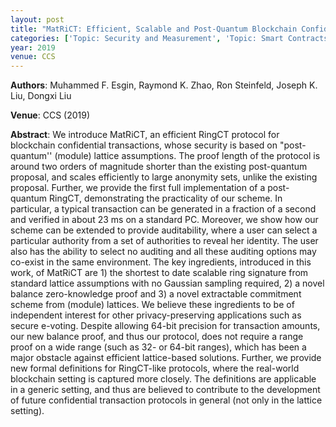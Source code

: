 ```yaml
---
layout: post
title: "MatRiCT: Efficient, Scalable and Post-Quantum Blockchain Confidential Transactions Protocol"
categories: ['Topic: Security and Measurement', 'Topic: Smart Contracts', '2019', 'Venue: CCS']
year: 2019
venue: CCS
---
```

**Authors**: Muhammed F. Esgin, Raymond K. Zhao, Ron Steinfeld, Joseph K. Liu, Dongxi Liu

**Venue**: CCS (2019)

**Abstract**: We introduce MatRiCT, an efficient RingCT protocol for blockchain confidential transactions, whose security is based on "post-quantum'' (module) lattice assumptions. The proof length of the protocol is around two orders of magnitude shorter than the existing post-quantum proposal, and scales efficiently to large anonymity sets, unlike the existing proposal. Further, we provide the first full implementation of a post-quantum RingCT, demonstrating the practicality of our scheme. In particular, a typical transaction can be generated in a fraction of a second and verified in about 23 ms on a standard PC. Moreover, we show how our scheme can be extended to provide auditability, where a user can select a particular authority from a set of authorities to reveal her identity. The user also has the ability to select no auditing and all these auditing options may co-exist in the same environment. The key ingredients, introduced in this work, of MatRiCT are 1) the shortest to date scalable ring signature from standard lattice assumptions with no Gaussian sampling required, 2) a novel balance zero-knowledge proof and 3) a novel extractable commitment scheme from (module) lattices. We believe these ingredients to be of independent interest for other privacy-preserving applications such as secure e-voting. Despite allowing 64-bit precision for transaction amounts, our new balance proof, and thus our protocol, does not require a range proof on a wide range (such as 32- or 64-bit ranges), which has been a major obstacle against efficient lattice-based solutions. Further, we provide new formal definitions for RingCT-like protocols, where the real-world blockchain setting is captured more closely. The definitions are applicable in a generic setting, and thus are believed to contribute to the development of future confidential transaction protocols in general (not only in the lattice setting).
